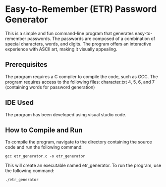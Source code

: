 
# Easy-to-Remember (ETR) Password Generator 

This is a simple and fun command-line program that generates easy-to-remember passwords. 
The passwords are composed of a combination of special characters, words, and digits. The 
program offers an interactive experience with ASCII art, making it visually appealing. 

## Prerequisites 
The program requires a C compiler to compile the code, such as GCC. The program requires access to the 
following files: character.txt 4, 5, 6, and 7 (containing words for password generation) 

## IDE Used 
The program has been developed using visual studio code. 

## How to Compile and Run 
To compile the program, navigate to the directory containing the source code and run the following 
command: 

```
gcc etr_generator.c -o etr_generator 
```

This will create an executable named etr_generator. To run the program, use the following command: 

```
./etr_generator 
```